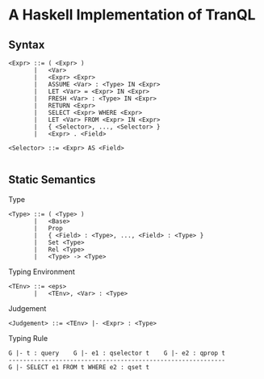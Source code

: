 # A Haskell Implementation of TranQL

## Syntax 
```
<Expr> ::= ( <Expr> )
       |   <Var>
       |   <Expr> <Expr>
       |   ASSUME <Var> : <Type> IN <Expr>
       |   LET <Var> = <Expr> IN <Expr>
       |   FRESH <Var> : <Type> IN <Expr>
       |   RETURN <Expr>
       |   SELECT <Expr> WHERE <Expr>
       |   LET <Var> FROM <Expr> IN <Expr>
       |   { <Selector>, ..., <Selector> }
       |   <Expr> . <Field>
       	
<Selector> ::= <Expr> AS <Field>
	   
```

## Static Semantics

Type
```
<Type> ::= ( <Type> )
       |   <Base>
       |   Prop
       |   { <Field> : <Type>, ..., <Field> : <Type> }
       |   Set <Type>
       |   Rel <Type>
       |   <Type> -> <Type>
```

Typing Environment
```
<TEnv> ::= <eps>
       |   <TEnv>, <Var> : <Type>
```

Judgement
```
<Judgement> ::= <TEnv> |- <Expr> : <Type>
```

Typing Rule
```
G |- t : query    G |- e1 : qselector t    G |- e2 : qprop t
------------------------------------------------------------
G |- SELECT e1 FROM t WHERE e2 : qset t

```

